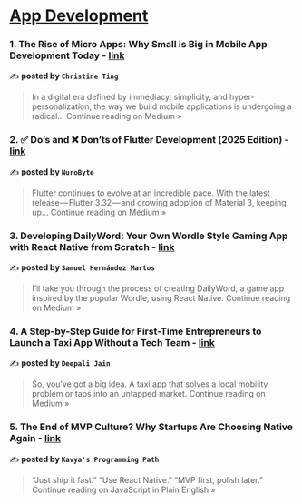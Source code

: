 
<h1><a href=https://medium.com/tag/mobile-app-development/recommended target="_blank" rel="noopener noreferrer">App Development</a></h1>
<h3>1. The Rise of Micro Apps: Why Small is Big in Mobile App Development Today - <a href="https://medium.com/@atinistudio/the-rise-of-micro-apps-why-small-is-big-in-mobile-app-development-today-8f5d91d8fe14?source=rss------mobile_app_development-5" target="_blank" rel="noopener noreferrer">link</a></h3>

✍️ **posted by `Christine Ting`**

<blockquote>In a digital era defined by immediacy, simplicity, and hyper-personalization, the way we build mobile applications is undergoing a radical…
Continue reading on Medium »</blockquote>

<h3>2. ✅ Do’s and ❌ Don’ts of Flutter Development (2025 Edition) - <a href="https://nurobyte.medium.com/dos-and-don-ts-of-flutter-development-2025-edition-8b1f205a8085?source=rss------mobile_app_development-5" target="_blank" rel="noopener noreferrer">link</a></h3>

✍️ **posted by `NuroByte`**

<blockquote>Flutter continues to evolve at an incredible pace. With the latest release — Flutter 3.32 — and growing adoption of Material 3, keeping up…
Continue reading on Medium »</blockquote>

<h3>3. Developing DailyWord: Your Own Wordle Style Gaming App with React Native from Scratch - <a href="https://medium.com/@s.hernandezmartos/developing-dailyword-your-own-wordle-style-gaming-app-with-react-native-from-scratch-f8c20f899560?source=rss------mobile_app_development-5" target="_blank" rel="noopener noreferrer">link</a></h3>

✍️ **posted by `Samuel Hernández Martos`**

<blockquote>I’ll take you through the process of creating DailyWord, a game app inspired by the popular Wordle, using React Native.
Continue reading on Medium »</blockquote>

<h3>4. A Step-by-Step Guide for First-Time Entrepreneurs to Launch a Taxi App Without a Tech Team - <a href="https://deepalijain88.medium.com/a-step-by-step-guide-for-first-time-entrepreneurs-to-launch-a-taxi-app-without-a-tech-team-23d49a890643?source=rss------mobile_app_development-5" target="_blank" rel="noopener noreferrer">link</a></h3>

✍️ **posted by `Deepali Jain`**

<blockquote>So, you’ve got a big idea. A taxi app that solves a local mobility problem or taps into an untapped market.
Continue reading on Medium »</blockquote>

<h3>5.  The End of MVP Culture? Why Startups Are Choosing Native Again - <a href="https://javascript.plainenglish.io/the-end-of-mvp-culture-why-startups-are-choosing-native-again-fe85744f8642?source=rss------mobile_app_development-5" target="_blank" rel="noopener noreferrer">link</a></h3>

✍️ **posted by `Kavya's Programming Path`**

<blockquote>“Just ship it fast.”
“Use React Native.”
“MVP first, polish later.”
Continue reading on JavaScript in Plain English »</blockquote>

